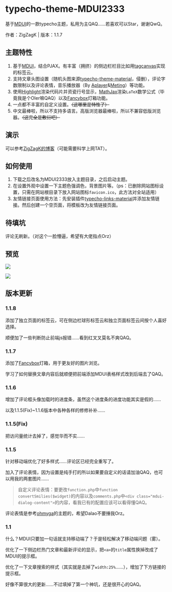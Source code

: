 # typecho-theme-MDUI2333

基于[MDUI](https://mdui.org)的一款typecho主题，私用为主QAQ……若喜欢可以Star，谢谢QwQ。

作者：ZigZagK | 版本：1.1.7

## 主题特性

1. 基于[MDUI](https://www.mdui.org/)，结合PJAX。有丰富（拥挤）的侧边栏栏目比如用[tagcanvas](http://www.goat1000.com/tagcanvas.php)实现的标签云。
2. 支持文章头图设置（随机头图来源[typecho-theme-material](https://github.com/viosey/typecho-theme-material/tree/master/img/random)，侵删），评论字数限制以及评论表情，音乐播放器（By [Aplayer](https://github.com/MoePlayer/APlayer)&[Meting](https://github.com/metowolf/MetingJS)）等功能。
3. 使用[Highlight](https://highlightjs.org/)渲染代码片并资瓷行号显示，[MathJax](https://www.mathjax.org/)渲染`LaTeX`数学公式（毕竟我是个OIer嘛QAQ）以及[Fancybox](https://fancyapps.com/fancybox/3/)灯箱功能。
4. 一点都不丰富的自定义设置。~~（这哪里是特性了）~~
5. 中文最棒啦，所以不支持多语言。高版浏览器最棒啦，所以不兼容低版浏览器。~~（这完全是敷衍吧）~~

## 演示

可以参考[ZigZagK的博客](https://zigzagk.top)（可能需要科学上网TAT）。

## 如何使用

1. 下载之后改名为MDUI2333放入主题目录，之后启动主题。
2. 在设置外观中设置一下主题色强调色，背景图片等。（ps：已删除网站图标设置，只需在网站根目录下放入网站图标`favicon.ico`，此方法对全站适用）
3. 友情链接页面使用方法：先安装插件[typecho-links-material](https://github.com/idawnlight/typecho-links-material)并添加友情链接。然后创建一个空页面，将模板改为友情链接页面。

## 待填坑

评论无刷新。（对这个一脸懵逼，希望有大佬指点Orz）

## 预览

![](https://raw.githubusercontent.com/ZigZagK/typecho-theme-MDUI2333/master/screenshot.png)

![](https://raw.githubusercontent.com/ZigZagK/typecho-theme-MDUI2333/master/preview.png)

## 版本更新

### 1.1.8

添加了独立页面的标签云，可在侧边栏球形标签云和独立页面标签云间按个人喜好选择。

顺便加了一些判断防止前端js报错……看到红叉叉莫名不爽QAQ。

### 1.1.7

添加了[Fancybox](https://fancyapps.com/fancybox/3/)灯箱，用于更友好的图片浏览。

学习了如何替换文章内容后就顺便把前端添加MDUI表格样式改到后端去了QAQ。

### 1.1.6

增加了评论框头像加载时的进度条，虽然这个进度条的进度功能其实是假的……

以及1.1.5(Fix)~1.1.6版本中各种各样的修修补补……

### 1.1.5(Fix)

把访问量统计去掉了，感觉华而不实……

### 1.1.5

针对移动端优化了好多样式……评论区已经完全重写了。

加入了评论表情，因为设置是纯手打的所以如果要自定义的话请加油QAQ，也可以用我的两套图片……

> 自定义评论表情：要更改`function.php`中`function convertSmilies($widget)`的内容以及`comments.php`中`<div class="mdui-dialog-content">`的内容，看我已有的配置应该可以看得懂QAQ。

评论表情是参考[ohmyga](https://ohmyga.net/)的主题的，希望Dalao不要捶我Orz。

### 1.1

什么？MDUI只要加一句话就支持移动端了？于是轻松解决了移动端问题（雾）。

优化了一下侧边栏热门文章和最新评论的显示，把`<a>`的`title`属性换掉改成了MDUI的提示框。

优化了一下文章搜索的样式（其实就是去掉了`width:25%`……），增加了下方链接的提示框。

好像不算很大的更新……不过填掉了第一个神坑，还是很开心的QAQ。